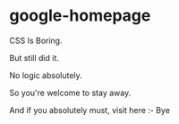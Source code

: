 # google-homepage
CSS Is Boring.

But still did it.

No logic absolutely.

So you're welcome to stay away.

And if you absolutely must, visit here :- Bye
